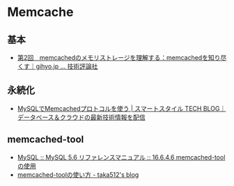 # Memcache

## 基本

- [第2回　memcachedのメモリストレージを理解する：memcachedを知り尽くす｜gihyo.jp … 技術評論社](https://gihyo.jp/dev/feature/01/memcached/0002)

## 永続化

- [MySQLでMemcachedプロトコルを使う | スマートスタイル TECH BLOG｜データベース＆クラウドの最新技術情報を配信](https://www.s-style.co.jp/blog/2018/01/1479/)

## memcached-tool

- [MySQL :: MySQL 5.6 リファレンスマニュアル :: 16.6.4.6 memcached-tool の使用](https://dev.mysql.com/doc/refman/5.6/ja/ha-memcached-stats-memcached-tool.html)
- [memcached-toolの使い方 - taka512's blog](https://taka512.hatenablog.com/entry/20110830/1314698515)
